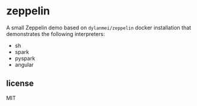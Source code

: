 # zeppelin

A small Zeppelin demo based on `dylanmei/zeppelin` docker installation that demonstrates the following interpreters:
  - sh
  - spark
  - pyspark
  - angular

## license

MIT
